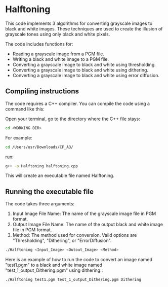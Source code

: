 # Halftoning

This code implements 3 algorithms for converting grayscale images to black and white images. These techniques are  used to create the illusion of grayscale tones using only black and white pixels.

The code includes functions for:

* Reading a grayscale image from a PGM file.
* Writing a black and white image to a PGM file.
* Converting a grayscale image to black and white using thresholding.
* Converting a grayscale image to black and white using dithering.
* Converting a grayscale image to black and white using error diffusion.

## Compiling instructions

The code requires a C++ compiler. You can compile the code using a command like this:

Open your terminal, go to the directory where the C++ file stays: 
```bash
cd <WORKING DIR>
```
 For example: 
```bash
cd /Users/usr/Downloads/CF_A3/
```


run: 
```bash
g++ -o Halftoning halftoning.cpp
``` 
This will create an executable file named Halftoning.

## Running the executable file

The code takes three arguments:

1. Input Image File Name: The name of the grayscale image file in PGM format.
2. Output Image File Name: The name of the output black and white image file in PGM format.
3. Method: The method used for conversion. Valid options are "Thresholding", "Dithering", or "ErrorDiffusion".

```bash
./Halftoning <Input_Image> <Outout_Image> <Method>
``` 

Here is an example of how to run the code to convert an image named "test1.pgm" to a black and white image named "test_1_output_Dithering.pgm" using dithering:: 
```bash
./Halftoning test1.pgm test_1_output_Dithering.pgm Dithering
```